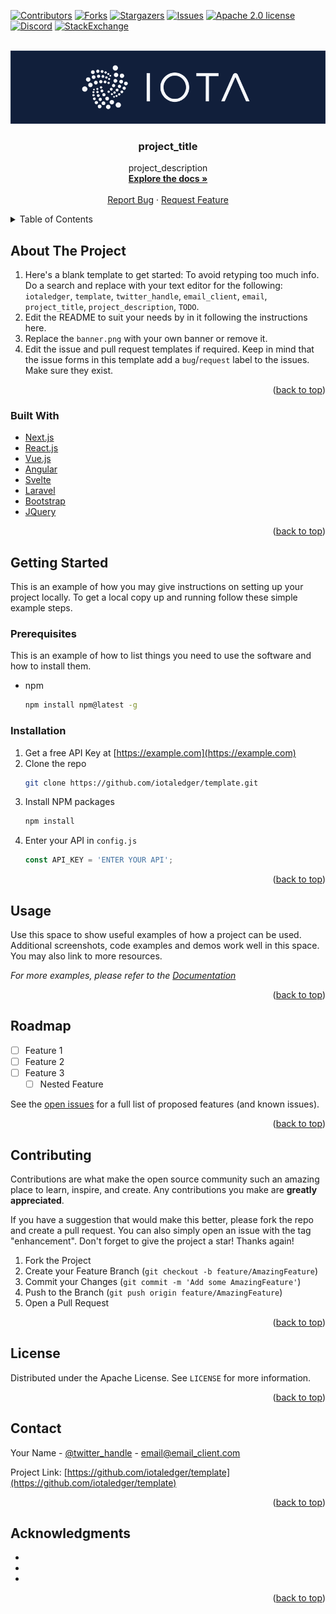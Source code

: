 <!-- This READM is based on the BEST-README-Template (https://github.com/othneildrew/Best-README-Template) -->
<div id="top"></div>
<!--
*** Thanks for checking out the Best-README-Template. If you have a suggestion
*** that would make this better, please fork the repo and create a pull request
*** or simply open an issue with the tag "enhancement".
*** Don't forget to give the project a star!
*** Thanks again! Now go create something AMAZING! :D
-->



<!-- PROJECT SHIELDS -->
<!--
*** I'm using markdown "reference style" links for readability.
*** Reference links are enclosed in brackets [ ] instead of parentheses ( ).
*** See the bottom of this document for the declaration of the reference variables
*** for contributors-url, forks-url, etc. This is an optional, concise syntax you may use.
*** https://www.markdownguide.org/basic-syntax/#reference-style-links
-->
[![Contributors][contributors-shield]][contributors-url]
[![Forks][forks-shield]][forks-url]
[![Stargazers][stars-shield]][stars-url]
[![Issues][issues-shield]][issues-url]
[![Apache 2.0 license][license-shield]][license-url]
[![Discord][discord-shield]][discord-url]
[![StackExchange][stackexchange-shield]][stackexchange-url]
<!-- Add additional Badges. Some examples >
![Format Badge](https://github.com/iotaledger/template/workflows/Format/badge.svg "Format Badge")
![Audit Badge](https://github.com/iotaledger/template/workflows/Audit/badge.svg "Audit Badge")
![Clippy Badge](https://github.com/iotaledger/template/workflows/Clippy/badge.svg "Clippy Badge")
![BuildBadge](https://github.com/iotaledger/template/workflows/Build/badge.svg "Build Badge")
![Test Badge](https://github.com/iotaledger/template/workflows/Test/badge.svg "Test Badge")
![Coverage Badge](https://coveralls.io/repos/github/iotaledger/template/badge.svg "Coverage Badge")


<!-- PROJECT LOGO -->
<br />
<div align="center">
    <a href="https://github.com/iotaledger/template">
        <img src="banner.png" alt="Banner">
    </a>
    <h3 align="center">project_title</h3>
    <p align="center">
        project_description
        <br />
        <a href="https://wiki.iota.org"><strong>Explore the docs »</strong></a>
        <br />
        <br />
        <a href="https://github.com/iotaledger/template/labels/bug">Report Bug</a>
        ·
        <a href="https://github.com/iotaledger/template/labels/request">Request Feature</a>
    </p>
</div>



<!-- TABLE OF CONTENTS -->
<!-- TODO 
Edit the ToC to your needs. If your project is part of the wiki, you should link directly to the Wiki where possible and remove unneeded sections to prevent duplicates 
-->
<details>
  <summary>Table of Contents</summary>
  <ol>
    <li>
      <a href="#about-the-project">About The Project</a>
      <ul>
        <li><a href="#built-with">Built With</a></li>
      </ul>
    </li>
    <li>
      <a href="#getting-started">Getting Started</a>
      <ul>
        <li><a href="#prerequisites">Prerequisites</a></li>
        <li><a href="#installation">Installation</a></li>
      </ul>
    </li>
    <li><a href="#usage">Usage</a></li>
    <li><a href="#roadmap">Roadmap</a></li>
    <li><a href="#contributing">Contributing</a></li>
    <li><a href="#license">License</a></li>
    <li><a href="#contact">Contact</a></li>
    <li><a href="#acknowledgments">Acknowledgments</a></li>
  </ol>
</details>



<!-- ABOUT THE PROJECT -->
## About The Project

1. Here's a blank template to get started: To avoid retyping too much info. Do a search and replace with your text editor for the following: `iotaledger`, `template`, `twitter_handle`, `email_client`, `email`, `project_title`, `project_description`, `TODO`.
2. Edit the README to suit your needs by in it following the instructions here.
3. Replace the `banner.png` with your own banner or remove it.
4. Edit the issue and pull request templates if required. Keep in mind that the issue forms in this template add a `bug`/`request` label to the issues. Make sure they exist.

<p align="right">(<a href="#top">back to top</a>)</p>


<!-- TODO
This section should list any major frameworks/libraries used to bootstrap your project. Leave any add-ons/plugins for the acknowledgements section. Here are a few examples:
-->
### Built With

* [Next.js](https://nextjs.org/)
* [React.js](https://reactjs.org/)
* [Vue.js](https://vuejs.org/)
* [Angular](https://angular.io/)
* [Svelte](https://svelte.dev/)
* [Laravel](https://laravel.com)
* [Bootstrap](https://getbootstrap.com)
* [JQuery](https://jquery.com)

<p align="right">(<a href="#top">back to top</a>)</p>



<!-- GETTING STARTED -->
## Getting Started

This is an example of how you may give instructions on setting up your project locally.
To get a local copy up and running follow these simple example steps.

### Prerequisites

This is an example of how to list things you need to use the software and how to install them.
* npm
  ```sh
  npm install npm@latest -g
  ```

### Installation

1. Get a free API Key at [https://example.com](https://example.com)
2. Clone the repo
   ```sh
   git clone https://github.com/iotaledger/template.git
   ```
3. Install NPM packages
   ```sh
   npm install
   ```
4. Enter your API in `config.js`
   ```js
   const API_KEY = 'ENTER YOUR API';
   ```

<p align="right">(<a href="#top">back to top</a>)</p>



<!-- USAGE EXAMPLES -->
## Usage

Use this space to show useful examples of how a project can be used. Additional screenshots, code examples and demos work well in this space. You may also link to more resources.

_For more examples, please refer to the [Documentation](https://example.com)_

<p align="right">(<a href="#top">back to top</a>)</p>



<!-- ROADMAP -->
## Roadmap

- [ ] Feature 1
- [ ] Feature 2
- [ ] Feature 3
    - [ ] Nested Feature

See the [open issues](https://github.com/iotaledger/template/issues) for a full list of proposed features (and known issues).

<p align="right">(<a href="#top">back to top</a>)</p>



<!-- CONTRIBUTING -->
## Contributing

Contributions are what make the open source community such an amazing place to learn, inspire, and create. Any contributions you make are **greatly appreciated**.

If you have a suggestion that would make this better, please fork the repo and create a pull request. You can also simply open an issue with the tag "enhancement".
Don't forget to give the project a star! Thanks again!

1. Fork the Project
2. Create your Feature Branch (`git checkout -b feature/AmazingFeature`)
3. Commit your Changes (`git commit -m 'Add some AmazingFeature'`)
4. Push to the Branch (`git push origin feature/AmazingFeature`)
5. Open a Pull Request

<p align="right">(<a href="#top">back to top</a>)</p>



<!-- LICENSE -->
## License

Distributed under the Apache License. See `LICENSE` for more information.

<p align="right">(<a href="#top">back to top</a>)</p>



<!-- CONTACT -->
## Contact

Your Name - [@twitter_handle](https://twitter.com/twitter_handle) - email@email_client.com

Project Link: [https://github.com/iotaledger/template](https://github.com/iotaledger/template)

<p align="right">(<a href="#top">back to top</a>)</p>



<!-- ACKNOWLEDGMENTS -->
## Acknowledgments

* []()
* []()
* []()

<p align="right">(<a href="#top">back to top</a>)</p>



<!-- MARKDOWN LINKS & IMAGES -->
<!-- https://www.markdownguide.org/basic-syntax/#reference-style-links -->
[contributors-shield]: https://img.shields.io/github/contributors/iotaledger/template.svg?style=for-the-badge
[contributors-url]: https://github.com/iotaledger/template/graphs/contributors
[forks-shield]: https://img.shields.io/github/forks/iotaledger/template.svg?style=for-the-badge
[forks-url]: https://github.com/iotaledger/template/network/members
[stars-shield]: https://img.shields.io/github/stars/iotaledger/template.svg?style=for-the-badge
[stars-url]: https://github.com/iotaledger/template/stargazers
[issues-shield]: https://img.shields.io/github/issues/iotaledger/template.svg?style=for-the-badge
[issues-url]: https://github.com/iotaledger/template/issues
[license-shield]: https://img.shields.io/github/license/iotaledger/template.svg?style=for-the-badge
[license-url]: https://github.com/iotaledger/template/blob/main/LICENSE
[discord-shield]: https://img.shields.io/badge/Discord-9cf.svg?style=for-the-badge&logo=discord
[discord-url]: https://discord.iota.org
[stackexchange-shield]: https://img.shields.io/badge/StackExchange-9cf.svg?style=for-the-badge&logo=stackexchange
[stackexchange-url]: https://iota.stackexchange.com
